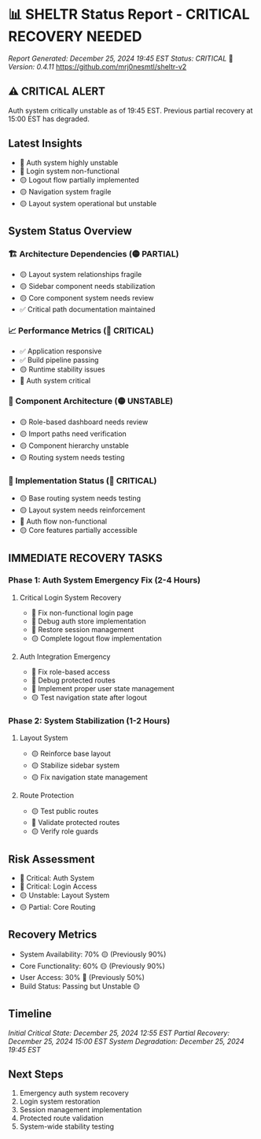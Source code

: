 # 📊 SHELTR Status Report - CRITICAL RECOVERY NEEDED
*Report Generated: December 25, 2024 19:45 EST*
*Status: CRITICAL* 🔴
*Version: 0.4.11*
https://github.com/mrj0nesmtl/sheltr-v2

## ⚠️ CRITICAL ALERT
Auth system critically unstable as of 19:45 EST. Previous partial recovery at 15:00 EST has degraded.

## Latest Insights
- 🔴 Auth system highly unstable
- 🔴 Login system non-functional
- 🟡 Logout flow partially implemented
- 🟡 Navigation system fragile
- 🟡 Layout system operational but unstable

## System Status Overview

### 🏗️ Architecture Dependencies (🟡 PARTIAL)
- 🟡 Layout system relationships fragile
- 🟡 Sidebar component needs stabilization
- 🟡 Core component system needs review
- ✅ Critical path documentation maintained

### 📈 Performance Metrics (🔴 CRITICAL)
- ✅ Application responsive
- ✅ Build pipeline passing
- 🟡 Runtime stability issues
- 🔴 Auth system critical

### 🎯 Component Architecture (🟡 UNSTABLE)
- 🟡 Role-based dashboard needs review
- 🟡 Import paths need verification
- 🟡 Component hierarchy unstable
- 🟡 Routing system needs testing

### 🔄 Implementation Status (🔴 CRITICAL)
- 🟡 Base routing system needs testing
- 🟡 Layout system needs reinforcement
- 🔴 Auth flow non-functional
- 🟡 Core features partially accessible

## IMMEDIATE RECOVERY TASKS

### Phase 1: Auth System Emergency Fix (2-4 Hours)
1. Critical Login System Recovery
   - 🔴 Fix non-functional login page
   - 🔴 Debug auth store implementation
   - 🔴 Restore session management
   - 🟡 Complete logout flow implementation

2. Auth Integration Emergency
   - 🔴 Fix role-based access
   - 🔴 Debug protected routes
   - 🔴 Implement proper user state management
   - 🟡 Test navigation state after logout

### Phase 2: System Stabilization (1-2 Hours)
1. Layout System
   - 🟡 Reinforce base layout
   - 🟡 Stabilize sidebar system
   - 🟡 Fix navigation state management

2. Route Protection
   - 🟡 Test public routes
   - 🔴 Validate protected routes
   - 🟡 Verify role guards

## Risk Assessment
- 🔴 Critical: Auth System
- 🔴 Critical: Login Access
- 🟡 Unstable: Layout System
- 🟡 Partial: Core Routing

## Recovery Metrics
- System Availability: 70% 🟡 (Previously 90%)
- Core Functionality: 60% 🟡 (Previously 90%)
- User Access: 30% 🔴 (Previously 50%)
- Build Status: Passing but Unstable 🟡

## Timeline
*Initial Critical State: December 25, 2024 12:55 EST*
*Partial Recovery: December 25, 2024 15:00 EST*
*System Degradation: December 25, 2024 19:45 EST*

## Next Steps
1. Emergency auth system recovery
2. Login system restoration
3. Session management implementation
4. Protected route validation
5. System-wide stability testing 